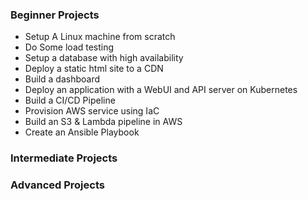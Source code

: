 ### **Beginner Projects**
- Setup A Linux machine from scratch
- Do Some load testing
- Setup a database with high availability
- Deploy a static html site to a CDN
- Build a dashboard
- Deploy an application with a WebUI and API server on Kubernetes
- Build a CI/CD Pipeline
- Provision AWS service using IaC
- Build an S3 & Lambda pipeline in AWS
- Create an Ansible Playbook


### **Intermediate Projects**


### **Advanced Projects**
